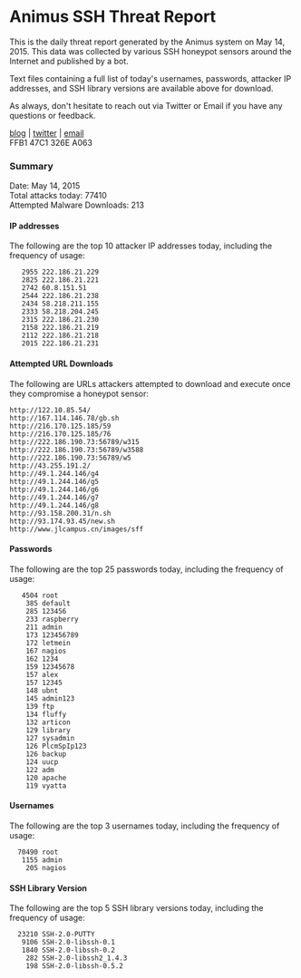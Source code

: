 # Animus SSH Threat Report

This is the daily threat report generated by the Animus system on May 14, 2015. This data was collected by various SSH honeypot sensors around the Internet and published by a bot.  

Text files containing a full list of today's usernames, passwords, attacker IP addresses, and SSH library versions are available above for download.  

As always, don't hesitate to reach out via Twitter or Email if you have any questions or feedback.  

[blog](http://morris.guru) | [twitter](https://twitter.com/andrew___morris) | [email](mailto:andrew@morris.guru)  
FFB1 47C1 326E A063  

### Summary

Date: May 14, 2015  
Total attacks today: 77410  
Attempted Malware Downloads: 213 

#### IP addresses
The following are the top 10 attacker IP addresses today, including the frequency of usage:
```
   2955 222.186.21.229
   2825 222.186.21.221
   2742 60.8.151.51
   2544 222.186.21.238
   2434 58.218.211.155
   2333 58.218.204.245
   2315 222.186.21.230
   2158 222.186.21.219
   2112 222.186.21.218
   2015 222.186.21.231
```

#### Attempted URL Downloads
The following are URLs attackers attempted to download and execute once they compromise a honeypot sensor:
```
http://122.10.85.54/
http://167.114.146.78/gb.sh
http://216.170.125.185/59
http://216.170.125.185/76
http://222.186.190.73:56789/w315
http://222.186.190.73:56789/w3588
http://222.186.190.73:56789/w5
http://43.255.191.2/
http://49.1.244.146/g4
http://49.1.244.146/g5
http://49.1.244.146/g6
http://49.1.244.146/g7
http://49.1.244.146/g8
http://93.158.200.31/n.sh
http://93.174.93.45/new.sh
http://www.jlcampus.cn/images/sff
```

#### Passwords
The following are the top 25 passwords today, including the frequency of usage:
```
   4504 root
    385 default
    285 123456
    233 raspberry
    211 admin
    173 123456789
    172 letmein
    167 nagios
    162 1234
    159 12345678
    157 alex
    157 12345
    148 ubnt
    145 admin123
    139 ftp
    134 fluffy
    132 articon
    129 library
    127 sysadmin
    126 PlcmSpIp123
    126 backup
    124 uucp
    122 adm
    120 apache
    119 vyatta
```

#### Usernames
The following are the top 3 usernames today, including the frequency of usage:
```
  70490 root
   1155 admin
    205 nagios
```

#### SSH Library Version
The following are the top 5 SSH library versions today, including the frequency of usage:
```
  23210 SSH-2.0-PUTTY
   9106 SSH-2.0-libssh-0.1
   1840 SSH-2.0-libssh-0.2
    282 SSH-2.0-libssh2_1.4.3
    198 SSH-2.0-libssh-0.5.2
```
